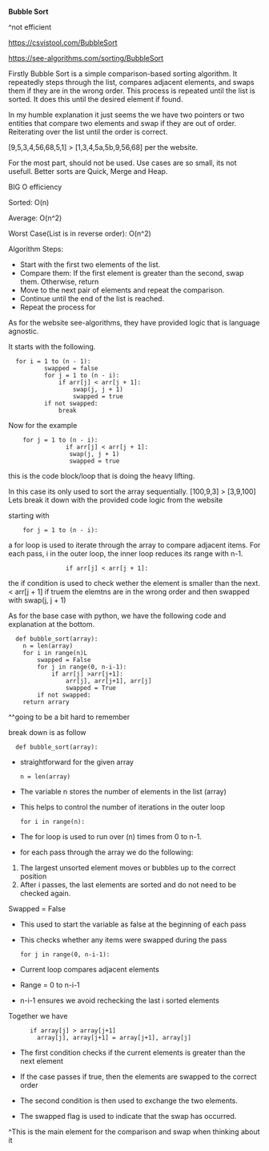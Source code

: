 **Bubble Sort** 

^not efficient

https://csvistool.com/BubbleSort

https://see-algorithms.com/sorting/BubbleSort

Firstly Bubble Sort is a simple comparison-based sorting algorithm. It repeatedly steps through the list, compares adjacent elements, and swaps them if they are in the wrong order. This process is repeated until the list is sorted. It does this until the desired element if found. 


In my humble explanation it just seems the we have two pointers or two entities that compare two elements and swap if they are out of order. Reiterating over the list until the order is correct.

 
[9,5,3,4,56,68,5,1] > [1,3,4,5a,5b,9,56,68] per the website.

For the most part, should not be used. Use cases are so small, its not usefull. Better
sorts are Quick, Merge and Heap.

BIG O efficiency 

Sorted: O(n)

Average: O(n^2)

Worst Case(List is in reverse order): O(n^2) 


Algorithm Steps:
- Start with the first two elements of the list.
- Compare them:
                 If the first element is greater than the second, swap them.
                 Otherwise, return
- Move to the next pair of elements and repeat the comparison.
- Continue until the end of the list is reached.
- Repeat the process for 


As for the website see-algorithms, they have provided logic that is language agnostic.

It starts with the following. 

      for i = 1 to (n - 1):
              swapped = false
              for j = 1 to (n - i):
                  if arr[j] < arr[j + 1]:
                      swap(j, j + 1)
                      swapped = true
              if not swapped:
                  break


Now for the example

		for j = 1 to (n - i):
            		if arr[j] < arr[j + 1]:
               		 swap(j, j + 1)
                	 swapped = true

this is the code block/loop that is doing the heavy lifting.

In this case its only used to sort the array sequentially. [100,9,3] > [3,9,100] 
Lets break it down with the provided code logic from the website

starting with 

		for j = 1 to (n - i):

a for loop is used to iterate through the array to compare adjacent items.
For each pass, i in the outer loop, the inner loop reduces its range with n-1. 
	

            		if arr[j] < arr[j + 1]:

the if condition is used to check wether the element is smaller than the next. 
<  arr[j + 1] if truem the elemtns are in the wrong order and then swapped with 
swap(j, j + 1)



As for the base case with python, we have the following code and explanation at the bottom. 

      def bubble_sort(array):
      	n = len(array)
      	for i in range(n)L
      		swapped = False
      		for j in range(0, n-i-1):
      			if arr[j] >arr[j+1]:
      				arr[j], arr[j+1], arr[j]
      				swapped = True
      		if not swapped:
      	return arrary

^^going to be a bit hard to remember

break down is as follow

      def bubble_sort(array):	
- straightforward for the given array

      n = len(array)
- The variable n stores the number of elements in the list (array)
- This helps to control the number of iterations in the outer loop

      for i in range(n):
- The for loop is used to run over (n) times from 0 to n-1.
- for each pass through the array we do the following:

1. The largest unsorted element moves or bubbles up to the correct position
2. After i passes, the last elements are sorted and do not need to be checked again.

Swapped = False
- This used to start the variable as false at the beginning of each pass
- This checks whether any items were swapped during the pass

      for j in range(0, n-i-1):
- Current loop compares adjacent elements
- Range = 0 to n-i-1
- n-i-1 ensures we avoid rechecking the last i sorted elements

Together we have 

          if array[j] > array[j+1]
          	array[j], array[j+1] = array[j+1], array[j]

- The first condition checks if the current elements is greater than the next element
- If the case passes if true, then the elements are swapped to the correct order

- The second condition is then used to exchange the two elements.

- The swapped flag is used to indicate that the swap has occurred.

^This is the main element for the comparison and swap when thinking about it





	
